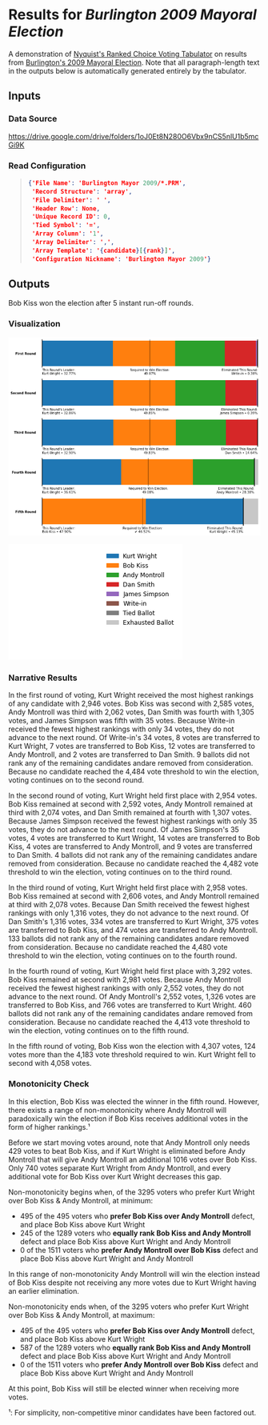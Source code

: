 # Results for _Burlington 2009 Mayoral Election_

A demonstration of [Nyquist's Ranked Choice Voting Tabulator](https://github.com/KalebNyquist/ranked-choice-tabulator) on results from [Burlington's 2009 Mayoral Election](https://en.wikipedia.org/wiki/2009_Burlington_mayoral_election). Note that all paragraph-length text in the outputs below is automatically generated entirely by the tabulator.

## Inputs

### Data Source

https://drive.google.com/drive/folders/1oJ0Et8N280O6Vbx9nCS5nlU1b5mcGi9K

### Read Configuration

> ```json
> {'File Name': 'Burlington Mayor 2009/*.PRM',
>  'Record Structure': 'array',
>  'File Delimiter': ' ',
>  'Header Row': None,
>  'Unique Record ID': 0,
>  'Tied Symbol': '=',
>  'Array Column': '1',
>  'Array Delimiter': ',',
>  'Array Template': '{candidate}[{rank}]',
>  'Configuration Nickname': 'Burlington Mayor 2009'}
> ```

## Outputs

Bob Kiss won the election after 5 instant run-off rounds.

### Visualization

![](assets/burlington_2009_graph.png)

![](assets/burlington_2009_legend.png)

### Narrative Results

In the first round of voting, Kurt Wright received the most highest rankings of any candidate with 2,946 votes. Bob Kiss was second with 2,585 votes, Andy Montroll was third with 2,062 votes, Dan Smith was fourth with 1,305 votes, and James Simpson was fifth with 35 votes. Because Write-in received the fewest highest rankings with only 34 votes, they do not advance to the next round. Of Write-in's 34 votes, 8 votes are transferred to Kurt Wright, 7 votes are transferred to Bob Kiss, 12 votes are transferred to Andy Montroll, and 2 votes are transferred to Dan Smith. 9 ballots did not rank any of the remaining candidates andare removed from consideration. Because no candidate reached the 4,484 vote threshold to win the election, voting continues on to the second round.

In the second round of voting, Kurt Wright held first place with 2,954 votes. Bob Kiss remained at second with 2,592 votes, Andy Montroll remained at third with 2,074 votes, and Dan Smith remained at fourth with 1,307 votes. Because James Simpson received the fewest highest rankings with only 35 votes, they do not advance to the next round. Of James Simpson's 35 votes, 4 votes are transferred to Kurt Wright, 14 votes are transferred to Bob Kiss, 4 votes are transferred to Andy Montroll, and 9 votes are transferred to Dan Smith. 4 ballots did not rank any of the remaining candidates andare removed from consideration. Because no candidate reached the 4,482 vote threshold to win the election, voting continues on to the third round.

In the third round of voting, Kurt Wright held first place with 2,958 votes. Bob Kiss remained at second with 2,606 votes, and Andy Montroll remained at third with 2,078 votes. Because Dan Smith received the fewest highest rankings with only 1,316 votes, they do not advance to the next round. Of Dan Smith's 1,316 votes, 334 votes are transferred to Kurt Wright, 375 votes are transferred to Bob Kiss, and 474 votes are transferred to Andy Montroll. 133 ballots did not rank any of the remaining candidates andare removed from consideration. Because no candidate reached the 4,480 vote threshold to win the election, voting continues on to the fourth round.

In the fourth round of voting, Kurt Wright held first place with 3,292 votes. Bob Kiss remained at second with 2,981 votes. Because Andy Montroll received the fewest highest rankings with only 2,552 votes, they do not advance to the next round. Of Andy Montroll's 2,552 votes, 1,326 votes are transferred to Bob Kiss, and 766 votes are transferred to Kurt Wright. 460 ballots did not rank any of the remaining candidates andare removed from consideration. Because no candidate reached the 4,413 vote threshold to win the election, voting continues on to the fifth round.

In the fifth round of voting, Bob Kiss won the election with 4,307 votes, 124 votes more than the 4,183 vote threshold required to win. Kurt Wright fell to second with 4,058 votes. 



### Monotonicity Check

In this election, Bob Kiss was elected the winner in the fifth round. However, there exists a range of non-monotonicity where Andy Montroll will paradoxically win the election if Bob Kiss receives additional votes in the form of higher rankings.¹

Before we start moving votes around, note that Andy Montroll only needs 429 votes to beat Bob Kiss, and if Kurt Wright is eliminated before Andy Montroll that will give Andy Montroll an additional 1016 votes over Bob Kiss. Only 740 votes separate Kurt Wright from Andy Montroll, and every additional vote for Bob Kiss over Kurt Wright decreases this gap.

Non-monotonicity begins when, of the 3295 voters who prefer Kurt Wright over Bob Kiss & Andy Montroll, at minimum:

- 495 of the 495 voters who **prefer Bob Kiss over Andy Montroll** defect, and place Bob Kiss above Kurt Wright 
- 245 of the 1289 voters who **equally rank Bob Kiss and Andy Montroll** defect and place Bob Kiss above Kurt Wright and Andy Montroll
- 0 of the 1511 voters who **prefer Andy Montroll over Bob Kiss** defect and place Bob Kiss above Kurt Wright and Andy Montroll

In this range of non-monotonicity Andy Montroll will win the election instead of Bob Kiss despite not receiving any more votes due to Kurt Wright having an earlier elimination.

Non-monotonicity ends when, of the 3295 voters who prefer Kurt Wright over Bob Kiss & Andy Montroll, at maximum:
- 495 of the 495 voters who **prefer Bob Kiss over Andy Montroll** defect, and place Bob Kiss above Kurt Wright 
- 587 of the 1289 voters who **equally rank Bob Kiss and Andy Montroll** defect and place Bob Kiss above Kurt Wright and Andy Montroll
- 0 of the 1511 voters who **prefer Andy Montroll over Bob Kiss** defect and place Bob Kiss above Kurt Wright and Andy Montroll

At this point, Bob Kiss will still be elected winner when receiving more votes.

¹: For simplicity, non-competitive minor candidates have been factored out.
